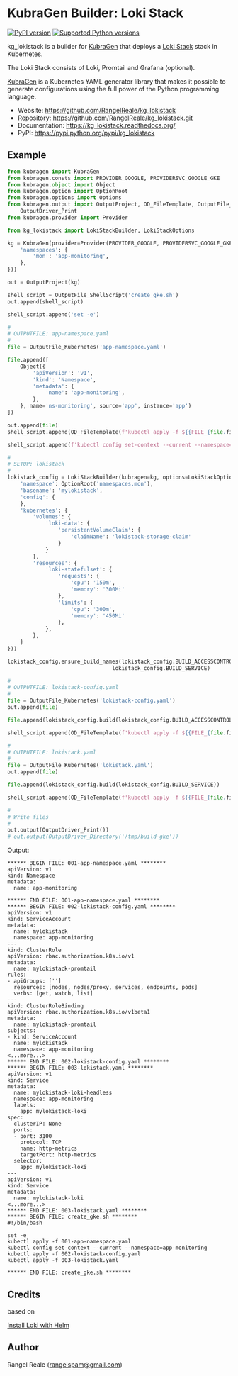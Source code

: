 # KubraGen Builder: Loki Stack

[![PyPI version](https://img.shields.io/pypi/v/kg_lokistack.svg)](https://pypi.python.org/pypi/kg_lokistack/)
[![Supported Python versions](https://img.shields.io/pypi/pyversions/kg_lokistack.svg)](https://pypi.python.org/pypi/kg_lokistack/)

kg_lokistack is a builder for [KubraGen](https://github.com/RangelReale/kubragen) that deploys 
a [Loki Stack](https://grafana.com/oss/loki/) stack in Kubernetes.

The Loki Stack consists of Loki, Promtail and Grafana (optional).

[KubraGen](https://github.com/RangelReale/kubragen) is a Kubernetes YAML generator library that makes it possible to generate
configurations using the full power of the Python programming language.

* Website: https://github.com/RangelReale/kg_lokistack
* Repository: https://github.com/RangelReale/kg_lokistack.git
* Documentation: https://kg_lokistack.readthedocs.org/
* PyPI: https://pypi.python.org/pypi/kg_lokistack

## Example

```python
from kubragen import KubraGen
from kubragen.consts import PROVIDER_GOOGLE, PROVIDERSVC_GOOGLE_GKE
from kubragen.object import Object
from kubragen.option import OptionRoot
from kubragen.options import Options
from kubragen.output import OutputProject, OD_FileTemplate, OutputFile_ShellScript, OutputFile_Kubernetes, \
    OutputDriver_Print
from kubragen.provider import Provider

from kg_lokistack import LokiStackBuilder, LokiStackOptions

kg = KubraGen(provider=Provider(PROVIDER_GOOGLE, PROVIDERSVC_GOOGLE_GKE), options=Options({
    'namespaces': {
        'mon': 'app-monitoring',
    },
}))

out = OutputProject(kg)

shell_script = OutputFile_ShellScript('create_gke.sh')
out.append(shell_script)

shell_script.append('set -e')

#
# OUTPUTFILE: app-namespace.yaml
#
file = OutputFile_Kubernetes('app-namespace.yaml')

file.append([
    Object({
        'apiVersion': 'v1',
        'kind': 'Namespace',
        'metadata': {
            'name': 'app-monitoring',
        },
    }, name='ns-monitoring', source='app', instance='app')
])

out.append(file)
shell_script.append(OD_FileTemplate(f'kubectl apply -f ${{FILE_{file.fileid}}}'))

shell_script.append(f'kubectl config set-context --current --namespace=app-monitoring')

#
# SETUP: lokistack
#
lokistack_config = LokiStackBuilder(kubragen=kg, options=LokiStackOptions({
    'namespace': OptionRoot('namespaces.mon'),
    'basename': 'mylokistack',
    'config': {
    },
    'kubernetes': {
        'volumes': {
            'loki-data': {
                'persistentVolumeClaim': {
                    'claimName': 'lokistack-storage-claim'
                }
            }
        },
        'resources': {
            'loki-statefulset': {
                'requests': {
                    'cpu': '150m',
                    'memory': '300Mi'
                },
                'limits': {
                    'cpu': '300m',
                    'memory': '450Mi'
                },
            },
        },
    }
}))

lokistack_config.ensure_build_names(lokistack_config.BUILD_ACCESSCONTROL, lokistack_config.BUILD_CONFIG,
                                 lokistack_config.BUILD_SERVICE)

#
# OUTPUTFILE: lokistack-config.yaml
#
file = OutputFile_Kubernetes('lokistack-config.yaml')
out.append(file)

file.append(lokistack_config.build(lokistack_config.BUILD_ACCESSCONTROL, lokistack_config.BUILD_CONFIG))

shell_script.append(OD_FileTemplate(f'kubectl apply -f ${{FILE_{file.fileid}}}'))

#
# OUTPUTFILE: lokistack.yaml
#
file = OutputFile_Kubernetes('lokistack.yaml')
out.append(file)

file.append(lokistack_config.build(lokistack_config.BUILD_SERVICE))

shell_script.append(OD_FileTemplate(f'kubectl apply -f ${{FILE_{file.fileid}}}'))

#
# Write files
#
out.output(OutputDriver_Print())
# out.output(OutputDriver_Directory('/tmp/build-gke'))
```

Output:

```text
****** BEGIN FILE: 001-app-namespace.yaml ********
apiVersion: v1
kind: Namespace
metadata:
  name: app-monitoring

****** END FILE: 001-app-namespace.yaml ********
****** BEGIN FILE: 002-lokistack-config.yaml ********
apiVersion: v1
kind: ServiceAccount
metadata:
  name: mylokistack
  namespace: app-monitoring
---
kind: ClusterRole
apiVersion: rbac.authorization.k8s.io/v1
metadata:
  name: mylokistack-promtail
rules:
- apiGroups: ['']
  resources: [nodes, nodes/proxy, services, endpoints, pods]
  verbs: [get, watch, list]
---
kind: ClusterRoleBinding
apiVersion: rbac.authorization.k8s.io/v1beta1
metadata:
  name: mylokistack-promtail
subjects:
- kind: ServiceAccount
  name: mylokistack
  namespace: app-monitoring
<...more...>
****** END FILE: 002-lokistack-config.yaml ********
****** BEGIN FILE: 003-lokistack.yaml ********
apiVersion: v1
kind: Service
metadata:
  name: mylokistack-loki-headless
  namespace: app-monitoring
  labels:
    app: mylokistack-loki
spec:
  clusterIP: None
  ports:
  - port: 3100
    protocol: TCP
    name: http-metrics
    targetPort: http-metrics
  selector:
    app: mylokistack-loki
---
apiVersion: v1
kind: Service
metadata:
  name: mylokistack-loki
<...more...>
****** END FILE: 003-lokistack.yaml ********
****** BEGIN FILE: create_gke.sh ********
#!/bin/bash

set -e
kubectl apply -f 001-app-namespace.yaml
kubectl config set-context --current --namespace=app-monitoring
kubectl apply -f 002-lokistack-config.yaml
kubectl apply -f 003-lokistack.yaml

****** END FILE: create_gke.sh ********
```

## Credits

based on

[Install Loki with Helm](https://grafana.com/docs/loki/latest/installation/helm/)

## Author

Rangel Reale (rangelspam@gmail.com)
